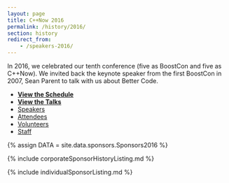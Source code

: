 ```yaml
---
layout: page
title: C++Now 2016
permalink: /history/2016/
section: history
redirect_from:
    - /speakers-2016/
---
```


In 2016, we celebrated our tenth conference (five as BoostCon and five as C++Now). We invited back the keynote speaker from the first BoostCon in 2007, Sean Parent to talk with us about Better Code.


* **[View the Schedule](/history/2016/schedule/)**
* **[View the Talks](/history/2016/talks/)**
* [Speakers](https://cppnow2016.sched.com/directory/speakers)
* [Attendees](https://cppnow2016.sched.com/directory/attendees)
* [Volunteers](https://cppnow2016.sched.com/directory/volunteers)
* [Staff](https://cppnow2016.sched.com/directory/artists)



{% assign DATA = site.data.sponsors.Sponsors2016 %}

{% include corporateSponsorHistoryListing.md %}

{% include individualSponsorListing.md %}
